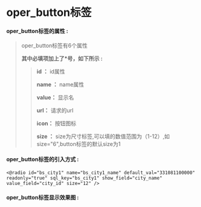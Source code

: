 # oper\_button**标签**

#### oper\_button**标签的属性 :**

> oper\_button标签有6个属性
>
> **其中必填项加上了\*号，如下所示 :**
>
> > **id ：** id属性
> >
> > **name ：** name属性
> >
> > **value：** 显示名
> >
> > **url：** 请求的url
> >
> > **icon：** 按钮图标
> >
> > **size ：** size为尺寸标签,可以填的数值范围为（1-12）,如size="6",button标签的默认size为1

#### oper\_button标签的引入方式 :

```
<@radio id="bs_city1" name="bs_city1_name" default_val="331081100000" readonly="true" sql_key="bs_city1" show_field="city_name" value_field="city_id" size="12" />
```

#### oper\_button标签显示效果图 :



